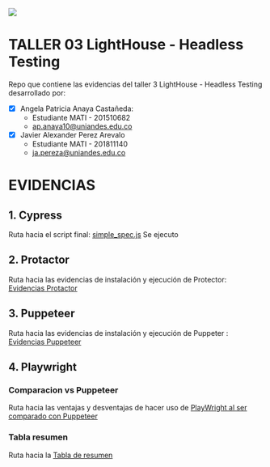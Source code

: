 ![](https://raw.github.com/japereza/miso4208-taller02-e2e/master/src/common/images/logo-uniandes.png)

# TALLER 03 LightHouse - Headless Testing

Repo que contiene las evidencias del taller 3 LightHouse - Headless Testing desarrollado por:

- [x] Angela Patricia Anaya Castañeda:
    - Estudiante MATI - 201510682
    - ap.anaya10@uniandes.edu.co
- [x] Javier Alexander Perez Arevalo
    - Estudiante MATI - 201811140
    - ja.pereza@uniandes.edu.co


# EVIDENCIAS

## 1. Cypress

Ruta hacia el script final: [simple_spec.js](https://github.com/japereza/miso4208-taller02-e2e/blob/master/cypress/cypress/integration/simple_spec.js)
Se ejecuto

## 2. Protactor

Ruta hacia las evidencias de instalación y ejecución de Protector: [Evidencias Protactor](https://github.com/japereza/miso4208-taller02-e2e/wiki/Evidencias-Protactor)

## 3. Puppeteer

Ruta hacia las evidencias de instalación y ejecución de Puppeter : [Evidencias Puppeteer](https://github.com/japereza/miso4208-taller02-e2e/wiki/Evidencias-Puppeteer)

## 4. Playwright

### Comparacion vs Puppeteer

Ruta hacia las ventajas y desventajas de hacer uso de [PlayWright al ser comparado con Puppeteer](https://github.com/japereza/miso4208-taller02-e2e/wiki/PlayWright-al-ser-comparado-con-Puppeteer)

### Tabla resumen

Ruta hacia la [Tabla de resumen](https://github.com/japereza/miso4208-taller02-e2e/wiki/Tabla-de-resumen)

